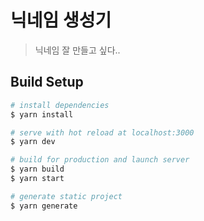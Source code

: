 # 닉네임 생성기

> 닉네임 잘 만들고 싶다..

## Build Setup

``` bash
# install dependencies
$ yarn install

# serve with hot reload at localhost:3000
$ yarn dev

# build for production and launch server
$ yarn build
$ yarn start

# generate static project
$ yarn generate
```
